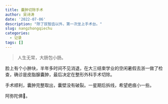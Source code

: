 ```yaml
---
title: 囊肿切除手术
author: 吴诗涛
date: '2022-07-06'
description: "除了拔智齿以外，第一次坐上手术台。"
slug: nangzhongqiechu
categories:
  - 记录
tags: []
---
```


> 人生无常，大肠包小肠。

脸上有个小肿块，半年多时间不见消退，在大三结束学业的空闲暑假去浙一做了检查，确诊是皮脂腺囊肿，最后决定在整形外科手术切除。

手术顺利，囊肿完整取出，囊壁没有破裂。一星期后拆线，希望疤痕小一些。

阿弥陀佛:pray:。
